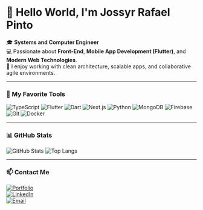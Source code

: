 # 👋 Hello World, I'm Jossyr Rafael Pinto

🎓 **Systems and Computer Engineer**  
💻 Passionate about **Front-End**, **Mobile App Development (Flutter)**, and **Modern Web Technologies**.  
🚀 I enjoy working with clean architecture, scalable apps, and collaborative agile environments.

---

### 🧰 My Favorite Tools

![TypeScript](https://img.shields.io/badge/-TypeScript-3178C6?style=flat&logo=typescript&logoColor=white)
![Flutter](https://img.shields.io/badge/-Flutter-02569B?style=flat&logo=flutter&logoColor=white)
![Dart](https://img.shields.io/badge/-Dart-0175C2?style=flat&logo=dart&logoColor=white)
![Next.js](https://img.shields.io/badge/-Next.js-000000?style=flat&logo=nextdotjs)
![Python](https://img.shields.io/badge/-Python-3776AB?style=flat&logo=python&logoColor=white)
![MongoDB](https://img.shields.io/badge/-MongoDB-47A248?style=flat&logo=mongodb&logoColor=white)
![Firebase](https://img.shields.io/badge/-Firebase-FFCA28?style=flat&logo=firebase&logoColor=black)
![Git](https://img.shields.io/badge/-Git-F05032?style=flat&logo=git&logoColor=white)
![Docker](https://img.shields.io/badge/-Docker-2496ED?style=flat&logo=docker&logoColor=white)

---

### 📊 GitHub Stats

<!-- Puedes reemplazar tu nombre de usuario aquí -->
![GitHub Stats](https://github-readme-stats.vercel.app/api?username=Hashuin&show_icons=true&theme=tokyonight)
![Top Langs](https://github-readme-stats.vercel.app/api/top-langs/?username=Hashuin&layout=compact&theme=tokyonight)

---

### 📫 Contact Me

[![Portfolio](https://img.shields.io/badge/Portfolio-Site-121212?style=flat&logo=vercel&logoColor=white)](https://jossyrpinto.netlify.app)  
[![LinkedIn](https://img.shields.io/badge/-LinkedIn-0A66C2?style=flat&logo=linkedin&logoColor=white)](https://www.linkedin.com/in/jossyr-pinto)  
[![Email](https://img.shields.io/badge/-Gmail-D14836?style=flat&logo=gmail)](jossyrpin@gmail.com)
